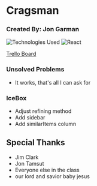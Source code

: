 # Cragsman

### Created By: Jon Garman

![Technologies Used](https://i.imgur.com/V5wbqox.png)
![React](https://i.imgur.com/kEt1qiO.png)

[Trello Board](https://trello.com/b/Ue2pKMo4/cragsman)

### Unsolved Problems
  * It works, that's all I can ask for

### IceBox
  * Adjust refining method
  * Add sidebar
  * Add similarItems column

## Special Thanks
  * Jim Clark
  * Jon Tamsut
  * Everyone else in the class
  * our lord and savior baby jesus